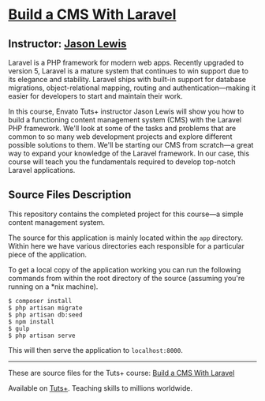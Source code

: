 # [Build a CMS With Laravel][published url]
## Instructor: [Jason Lewis][instructor url]


Laravel is a PHP framework for modern web apps. Recently upgraded to version 5, Laravel is a mature system that continues to win support due to its elegance and stability. Laravel ships with built-in support for database migrations, object-relational mapping, routing and authentication—making it easier for developers to start and maintain their work.

In this course, Envato Tuts+ instructor Jason Lewis will show you how to build a functioning content management system (CMS) with the Laravel PHP framework. We'll look at some of the tasks and problems that are common to so many web development projects and explore different possible solutions to them. We'll be starting our CMS from scratch—a great way to expand your knowledge of the Laravel framework. In our case, this course will teach you the fundamentals required to develop top-notch Laravel applications.


## Source Files Description

This repository contains the completed project for this course—a simple content management system.

The source for this application is mainly located within the `app` directory. Within here we have various directories each responsible for a particular piece of the application.

To get a local copy of the application working you can run the following commands from within the root directory of the source (assuming you're running on a *nix machine).

```
$ composer install
$ php artisan migrate
$ php artisan db:seed
$ npm install
$ gulp
$ php artisan serve
```

This will then serve the application to `localhost:8000`.

------

These are source files for the Tuts+ course: [Build a CMS With Laravel][published url]

Available on [Tuts+](https://tutsplus.com). Teaching skills to millions worldwide.

[published url]: https://code.tutsplus.com/courses/build-a-cms-with-laravel
[instructor url]: https://tutsplus.com/authors/jason-lewis
